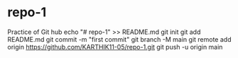 # repo-1
Practice of Git hub
echo "# repo-1" >> README.md
git init
git add README.md
git commit -m "first commit"
git branch -M main
git remote add origin https://github.com/KARTHIK11-05/repo-1.git
git push -u origin main
